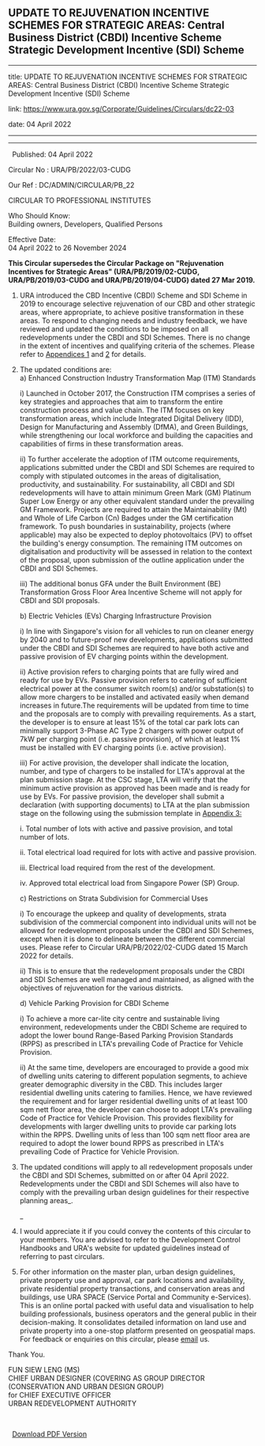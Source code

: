 ## UPDATE TO REJUVENATION INCENTIVE SCHEMES FOR STRATEGIC AREAS: Central Business District (CBDI) Incentive Scheme Strategic Development Incentive (SDI) Scheme
---
title: UPDATE TO REJUVENATION INCENTIVE SCHEMES FOR STRATEGIC AREAS: Central Business District (CBDI) Incentive Scheme Strategic Development Incentive (SDI) Scheme

link: https://www.ura.gov.sg/Corporate/Guidelines/Circulars/dc22-03

date: 04 April 2022

---

------------------------------------------------------------------------------------------------------------------------------------------------------------

  Published: 04 April 2022

Circular No : URA/PB/2022/03-CUDG

Our Ref : DC/ADMIN/CIRCULAR/PB\_22

  

CIRCULAR TO PROFESSIONAL INSTITUTES

  

Who Should Know:  
Building owners, Developers, Qualified Persons

  

Effective Date:  
04 April 2022 to 26 November 2024

  

**This Circular supersedes the Circular Package on "Rejuvenation Incentives for Strategic Areas" (URA/PB/2019/02-CUDG, URA/PB/2019/03-CUDG and URA/PB/2019/04-CUDG) dated 27 Mar 2019.**

1.  URA introduced the CBD Incentive (CBDI) Scheme and SDI Scheme in 2019 to encourage selective rejuvenation of our CBD and other strategic areas, where appropriate, to achieve positive transformation in these areas. To respond to changing needs and industry feedback, we have reviewed and updated the conditions to be imposed on all redevelopments under the CBDI and SDI Schemes. There is no change in the extent of incentives and qualifying criteria of the schemes. Please refer to [Appendices 1](https://www.ura.gov.sg/-/media/Corporate/Guidelines/Development-control/Circulars/2022/Apr/dc22-03_Appendix-1_SDI.pdf) and [2](https://www.ura.gov.sg/-/media/Corporate/Guidelines/Development-control/Circulars/2022/Apr/dc22-03_Appendix-2_CBDI.pdf) for details.  
      
    
2.  The updated conditions are:  
    a) Enhanced Construction Industry Transformation Map (ITM) Standards
    
    i) Launched in October 2017, the Construction ITM comprises a series of key strategies and approaches that aim to transform the entire construction process and value chain. The ITM focuses on key transformation areas, which include Integrated Digital Delivery (IDD), Design for Manufacturing and Assembly (DfMA), and Green Buildings, while strengthening our local workforce and building the capacities and capabilities of firms in these transformation areas.
    
    ii) To further accelerate the adoption of ITM outcome requirements, applications submitted under the CBDI and SDI Schemes are required to comply with stipulated outcomes in the areas of digitalisation, productivity, and sustainability. For sustainability, all CBDI and SDI redevelopments will have to attain minimum Green Mark (GM) Platinum Super Low Energy or any other equivalent standard under the prevailing GM Framework. Projects are required to attain the Maintainability (Mt) and Whole of Life Carbon (Cn) Badges under the GM certification framework. To push boundaries in sustainability, projects (where applicable) may also be expected to deploy photovoltaics (PV) to offset the building's energy consumption. The remaining ITM outcomes on digitalisation and productivity will be assessed in relation to the context of the proposal, upon submission of the outline application under the CBDI and SDI Schemes.
    
    iii) The additional bonus GFA under the Built Environment (BE) Transformation Gross Floor Area Incentive Scheme will not apply for CBDI and SDI proposals.
    
    b) Electric Vehicles (EVs) Charging Infrastructure Provision
    
    i) In line with Singapore's vision for all vehicles to run on cleaner energy by 2040 and to future-proof new developments, applications submitted under the CBDI and SDI Schemes are required to have both active and passive provision of EV charging points within the development.
    
    ii) Active provision refers to charging points that are fully wired and ready for use by EVs. Passive provision refers to catering of sufficient electrical power at the consumer switch room(s) and/or substation(s) to allow more chargers to be installed and activated easily when demand increases in future.The requirements will be updated from time to time and the proposals are to comply with prevailing requirements. As a start, the developer is to ensure at least 15% of the total car park lots can minimally support 3-Phase AC Type 2 chargers with power output of 7kW per charging point (i.e. passive provision), of which at least 1% must be installed with EV charging points (i.e. active provision).
    
    iii) For active provision, the developer shall indicate the location, number, and type of chargers to be installed for LTA's approval at the plan submission stage. At the CSC stage, LTA will verify that the minimum active provision as approved has been made and is ready for use by EVs. For passive provision, the developer shall submit a declaration (with supporting documents) to LTA at the plan submission stage on the following using the submission template in [Appendix 3:](https://www.ura.gov.sg/-/media/Corporate/Guidelines/Development-control/Circulars/2022/Apr/dc22-03_Appendix-3_LTA-EV-form.pdf)
    
    i. Total number of lots with active and passive provision, and total number of lots.
    
    ii. Total electrical load required for lots with active and passive provision.
    
    iii. Electrical load required from the rest of the development.
    
    iv. Approved total electrical load from Singapore Power (SP) Group.
    
    c) Restrictions on Strata Subdivision for Commercial Uses
    
    i) To encourage the upkeep and quality of developments, strata subdivision of the commercial component into individual units will not be allowed for redevelopment proposals under the CBDI and SDI Schemes, except when it is done to delineate between the different commercial uses. Please refer to Circular URA/PB/2022/02-CUDG dated 15 March 2022 for details.
    
    ii) This is to ensure that the redevelopment proposals under the CBDI and SDI Schemes are well managed and maintained, as aligned with the objectives of rejuvenation for the various districts.
    
    d) Vehicle Parking Provision for CBDI Scheme
    
    i) To achieve a more car-lite city centre and sustainable living environment, redevelopments under the CBDI Scheme are required to adopt the lower bound Range-Based Parking Provision Standards (RPPS) as prescribed in LTA's prevailing Code of Practice for Vehicle Provision.
    
    ii) At the same time, developers are encouraged to provide a good mix of dwelling units catering to different population segments, to achieve greater demographic diversity in the CBD. This includes larger residential dwelling units catering to families. Hence, we have reviewed the requirement and for larger residential dwelling units of at least 100 sqm nett floor area, the developer can choose to adopt LTA's prevailing Code of Practice for Vehicle Provision. This provides flexibility for developments with larger dwelling units to provide car parking lots within the RPPS. Dwelling units of less than 100 sqm nett floor area are required to adopt the lower bound RPPS as prescribed in LTA's prevailing Code of Practice for Vehicle Provision.
    
3.  The updated conditions will apply to all redevelopment proposals under the CBDI and SDI Schemes, submitted on or after 04 April 2022. Redevelopments under the CBDI and SDI Schemes will also have to comply with the prevailing urban design guidelines for their respective planning areas_.  
      
    _
4.  I would appreciate it if you could convey the contents of this circular to your members. You are advised to refer to the Development Control Handbooks and URA's website for updated guidelines instead of referring to past circulars.  
      
    
5.  For other information on the master plan, urban design guidelines, private property use and approval, car park locations and availability, private residential property transactions, and conservation areas and buildings, use URA SPACE (Service Portal and Community e-Services). This is an online portal packed with useful data and visualisation to help building professionals, business operators and the general public in their decision-making. It consolidates detailed information on land use and private property into a one-stop platform presented on geospatial maps. For feedback or enquiries on this circular, please [email](https://www.ura.gov.sg/feedbackWeb/contactus_feedback.jsp) us.

Thank You.  
  
FUN SIEW LENG (MS)  
CHIEF URBAN DESIGNER (COVERING AS GROUP DIRECTOR (CONSERVATION AND URBAN DESIGN GROUP)  
for CHIEF EXECUTIVE OFFICER  
URBAN REDEVELOPMENT AUTHORITY

 

  



  [Download PDF Version](https://www.ura.gov.sg/services/download_file.aspx?f={DEF443C4-D04E-41BD-9DCE-F4FD659FCFD2})

